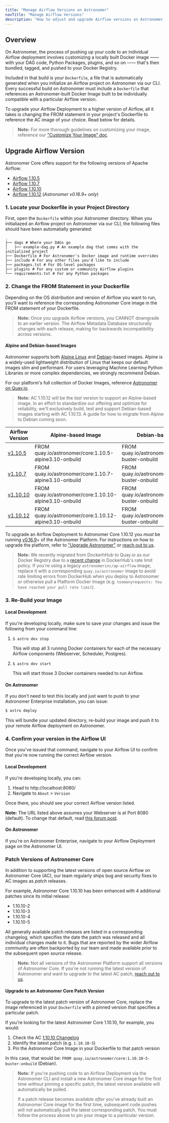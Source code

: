 ```yaml
---
title: "Manage Airflow Versions on Astronomer"
navTitle: "Manage Airflow Versions"
description: "How to adjust and upgrade Airflow versions on Astronomer."
---
```


## Overview

On Astronomer, the process of pushing up your code to an individual Airflow deployment involves customizing a locally built Docker image —— with your DAG code, Python Packages, plugins, and so on —— that's then bundled, tagged, and pushed to your Docker Registry.

Included in that build is your `Dockerfile`, a file that is automatically generated when you initialize an Airflow project on Astronomer via our CLI. Every successful build on Astronomer must include a `Dockerfile` that references an Astronomer-built Docker Image built to be individually compatible with a particular Airflow version.

To upgrade your Airflow Deployment to a higher version of Airflow, all it takes is changing the FROM statement in your project's Dockerfile to reference the AC image of your choice. Read below for details.

> **Note:** For more thorough guidelines on customizing your image, reference our ["Customize Your Image" doc](/docs/enterprise/stable/develop/customize-image/).

## Upgrade Airflow Version

Astronomer Core offers support for the following versions of Apache Airflow:

- [Airflow 1.10.5](https://github.com/apache/airflow/releases/tag/1.10.5)
- [Airflow 1.10.7](https://github.com/apache/airflow/releases/tag/1.10.7)
- [Airflow 1.10.10](https://airflow.apache.org/blog/airflow-1.10.10/)
- [Airflow 1.10.12](https://airflow.apache.org/blog/airflow-1.10.12/) (_Astronomer v0.16.9+ only_)

### 1. Locate your Dockerfile in your Project Directory

First, open the `Dockerfile` within your Astronomer directory. When you initialiazed an Airflow project on Astronomer via our CLI, the following files should have been automatially generated:

```
.
├── dags # Where your DAGs go
│   ├── example-dag.py # An example dag that comes with the initialized project
├── Dockerfile # For Astronomer's Docker image and runtime overrides
├── include # For any other files you'd like to include
├── packages.txt # For OS-level packages
├── plugins # For any custom or community Airflow plugins
└── requirements.txt # For any Python packages
```

### 2. Change the FROM Statement in your Dockerfile

Depending on the OS distribution and version of Airflow you want to run, you'll want to reference the corresponding Astronomer Core image in the FROM statement of your Dockerfile.

> **Note:** Once you upgrade Airflow versions, you CANNOT downgrade to an earlier version. The Airflow Metadata Database structurally changes with each release, making for backwards incompatibility across versions.

#### Alpine and Debian-based Images

Astronomer supports both [Alpine Linux](https://alpinelinux.org/) and [Debian](https://www.debian.org/)-based images. Alpine is a widely-used lightweight distribution of Linux that keeps our default images slim and performant. For users leveraging Machine Learning Python Libraries or more complex dependencies, we strongly recommend Debian.

For our platform's full collection of Docker Images, reference [Astronomer on Quay.io](https://quay.io/repository/astronomer/core?tab=tags).

> **Note:** AC 1.10.12 will be the _last_ version to support an Alpine-based image. In an effort to standardize our offering and optimize for reliability, we'll exclusively build, test and support Debian-based images starting with AC 1.10.13. A guide for how to migrate from Alpine to Debian coming soon.

| Airflow Version | Alpine-based Image                          | Debian-based Image
|-----------------|-----------------------------------------------------|-----------------------------------------------------|
| [v1.10.5](https://github.com/astronomer/core/blob/master/1.10.5/CHANGELOG.md)         | FROM quay.io/astronomer/core:1.10.5-alpine3.10-onbuild | FROM quay.io/astronomer/core:1.10.5-buster-onbuild |
| [v1.10.7](https://github.com/astronomer/core/blob/master/1.10.7/CHANGELOG.md)         | FROM quay.io/astronomer/core:1.10.7-alpine3.10-onbuild | FROM quay.io/astronomer/core:1.10.7-buster-onbuild |
| [v1.10.10](https://github.com/astronomer/core/blob/master/1.10.10/CHANGELOG.md)         | FROM quay.io/astronomer/core:1.10.10-alpine3.10-onbuild | FROM quay.io/astronomer/core:1.10.10-buster-onbuild |
| [v1.10.12](https://github.com/astronomer/core/blob/master/1.10.12/CHANGELOG.md)         | FROM quay.io/astronomer/core:1.10.12-alpine3.10-onbuild | FROM quay.io/astronomer/core:1.10.12-buster-onbuild |

To upgrade an Airflow Deployment to Astronomer Core 1.10.12 you _must_ be running  [v0.16.9](https://www.astronomer.io/docs/enterprise/v0.16/resources/release-notes/)+ of the Astronomer Platform. For instructions on how to upgrade the platform, refer to ["Upgrade Astronomer"](https://www.astronomer.io/docs/enterprise/v0.16/manage-astronomer/upgrade-astronomer/) or [reach out to us](https://support.astronomer.io).

> **Note:** We recently migrated from DockerhHub to Quay.io as our Docker Registry due to a [recent change]((https://www.docker.com/blog/what-you-need-to-know-about-upcoming-docker-hub-rate-limiting/)) in DockerHub's rate limit policy. If you're using a legacy `astronomerinc/ap-airflow` image, replace it with a corresponding `quay.io/astronomer` image to avoid rate limiting errors from DockerHub when you deploy to Astronomer or otherwise pull a Platform  Docker Image (e.g. `toomanyrequests: You have reached your pull rate limit`).
### 3. Re-Build your Image

#### Local Development

If you're developing locally, make sure to save your changes and issue the following from your command line:

1. `$ astro dev stop`

   This will stop all 3 running Docker containers for each of the necessary Airflow components (Webserver, Scheduler, Postgres).

2. `$ astro dev start`

   This will start those 3 Docker containers needed to run Airflow.

#### On Astronomer

If you don't need to test this locally and just want to push to your Astronomer Enterprise installation, you can issue:

```bash
$ astro deploy
```

This will bundle your updated directory, re-build your image and push it to your remote Airflow deployment on Astronomer.

### 4. Confirm your version in the Airflow UI

Once you've issued that command, navigate to your Airflow UI to confirm that you're now running the correct Airflow version.

#### Local Development

If you're developing locally, you can:

1. Head to http://localhost:8080/
2. Navigate to `About` > `Version`

Once there, you should see your correct Airflow version listed.

**Note:** The URL listed above assumes your Webserver is at Port 8080 (default). To change that default, read [this forum post](https://forum.astronomer.io/t/i-already-have-the-ports-that-the-cli-is-trying-to-use-8080-5432-occupied-can-i-change-the-ports-when-starting-a-project/48).

#### On Astronomer

If you're on Astronomer Enterprise, navigate to your Airflow Deployment page on the Astronomer UI.

### Patch Versions of Astronomer Core

In addition to supporting the latest versions of open source Airflow on Astronomer Core (AC), our team regularly ships bug and security fixes to AC images as _patch_ releases.

For example, Astronomer Core 1.10.10 has been enhanced with 4 additional patches since its initial release:

- 1.10.10-2
- 1.10.10-3
- 1.10.10-4
- 1.10.10-5

All generally available patch releases are listed in a corresponding changelog, which specifies the date the patch was released and all individual changes made to it. Bugs that are reported by the wider Airflow community are often backported by our team and made available prior to the subsequent open source release.

> **Note:** Not all versions of the Astronomer Platform support all versions of Astronomer Core. If you're not running the latest version of Astronomer and want to upgrade to the latest AC patch, [reach out to us](https://support.astronomer.io).

#### Upgrade to an Astronomer Core Patch Version

To upgrade to the latest patch version of Astronomer Core, replace the image referenced in your `Dockerfile` with a pinned version that specifies a particular patch.

If you're looking for the latest Astronomer Core 1.10.10, for example, you would:

1. Check the AC [1.10.10 Changelog](https://github.com/astronomer/core/blob/master/1.10.10/CHANGELOG.md)
2. Identify the latest patch (e.g. `1.10.10-5`)
3. Pin the Astronomer Core Image in your Dockerfile to that patch version

In this case, that would be: `FROM quay.io/astronomer/core:1.10.10-5-buster-onbuild` (Debian).

> **Note:** If you're pushing code to an Airflow Deployment via the Astronomer CLI and install a new Astronomer Core image for the first time _without_ pinning a specific patch, the latest version available will automatically be pulled.
> 
> If a patch release becomes available _after_ you've already built an Astronomer Core image for the first time, subsequent code pushes will _not_ automatically pull the latest corresponding patch. You must follow the process above to pin your image to a particular version.
